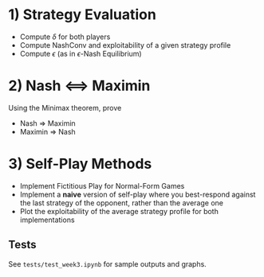 # 1) Strategy Evaluation
- Compute $\delta$ for both players
- Compute NashConv and exploitability of a given strategy profile
- Compute $\epsilon$ (as in $\epsilon$-Nash Equilibrium)


# 2) Nash <==> Maximin
Using the Minimax theorem, prove
- Nash => Maximin
- Maximin => Nash


# 3) Self-Play Methods
- Implement Fictitious Play for Normal-Form Games
- Implement a **naive** version of self-play where you best-respond against the last strategy of the opponent, rather than the average one
- Plot the exploitability of the average strategy profile for both implementations

## Tests

See `tests/test_week3.ipynb` for sample outputs and graphs.
